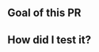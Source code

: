 ## Goal of this PR

<!-- A brief description of the change being made with this pull request. -->

<!--
Fixes #
-->

## How did I test it?

<!-- A brief description the steps taken to test this pull request. -->
